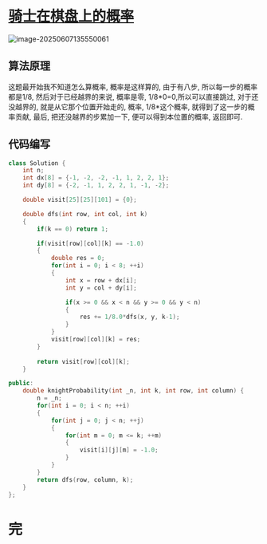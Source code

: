# [骑士在棋盘上的概率](https://leetcode.cn/problems/knight-probability-in-chessboard/)

![image-20250607135550061](https://md-wind.oss-cn-nanjing.aliyuncs.com/md/20250607135550159.png)

## 算法原理

这题最开始我不知道怎么算概率, 概率是这样算的, 由于有八步, 所以每一步的概率都是1/8, 然后对于已经越界的来说, 概率是零, 1/8*0=0,所以可以直接跳过, 对于还没越界的, 就是从它那个位置开始走的, 概率, 1/8\*这个概率, 就得到了这一步的概率贡献, 最后, 把还没越界的步累加一下, 便可以得到本位置的概率, 返回即可.

## 代码编写

```cpp
class Solution {
    int n;
    int dx[8] = {-1, -2, -2, -1, 1, 2, 2, 1};
    int dy[8] = {-2, -1, 1, 2, 2, 1, -1, -2};

    double visit[25][25][101] = {0};

    double dfs(int row, int col, int k)
    {
        if(k == 0) return 1;

        if(visit[row][col][k] == -1.0)
        {
            double res = 0;
            for(int i = 0; i < 8; ++i)
            {
                int x = row + dx[i];
                int y = col + dy[i];

                if(x >= 0 && x < n && y >= 0 && y < n)
                {
                    res += 1/8.0*dfs(x, y, k-1);
                }
            }
            visit[row][col][k] = res;
        }
        
        return visit[row][col][k];
    }

public:
    double knightProbability(int _n, int k, int row, int column) {
        n = _n;
        for(int i = 0; i < n; ++i)
        {
            for(int j = 0; j < n; ++j)
            {
                for(int m = 0; m <= k; ++m)
                {
                    visit[i][j][m] = -1.0;
                }
            }
        }
        return dfs(row, column, k);
    }
};
```

# 完

